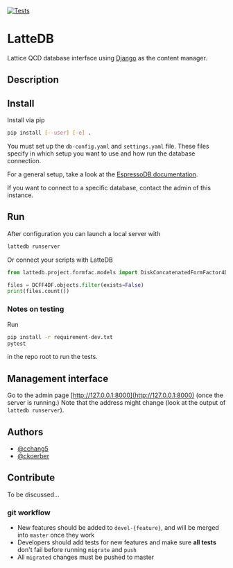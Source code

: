[![Tests](https://github.com/callat-qcd/lattedb/workflows/Tests/badge.svg)](https://github.com/callat-qcd/lattedb/actions)


# LatteDB

Lattice QCD database interface using [Django](https://docs.djangoproject.com/en/2.2/intro/tutorial01/) as the content manager.

## Description

## Install
Install via pip
```bash
pip install [--user] [-e] .
```

You must set up the `db-config.yaml` and `settings.yaml` file.
These files specify in which setup you want to use and how run the database connection.

For a general setup, take a look at the [EspressoDB documentation](https://espressodb.readthedocs.io/en/latest/Usage.html).

If you want to connect to a specific database, contact the admin of this instance.

## Run
After configuration you can launch a local server with
```bash
lattedb runserver
```
Or connect your scripts with LatteDB
```python
from lattedb.project.formfac.models import DiskConcatenatedFormFactor4DFile as DCFF4DF

files = DCFF4DF.objects.filter(exists=False)
print(files.count())
```

### Notes on testing
Run
```bash
pip install -r requirement-dev.txt
pytest
```
in the repo root to run the tests.


## Management interface
Go to the admin page [http://127.0.0.1:8000](http://127.0.0.1:8000) (once the server is running.)
Note that the address might change (look at the output of `lattedb runserver`).

## Authors
* [@cchang5](https://github.com/cchang5)
* [@ckoerber](https://github.com/ckoerber)

## Contribute
To be discussed...

### git workflow
* New features should be added to `devel-{feature}`, and will be merged into `master` once they work
* Developers should add tests for new features and make sure **all tests** don't fail before running `migrate` and `push`
* All `migrated` changes must be pushed to master
